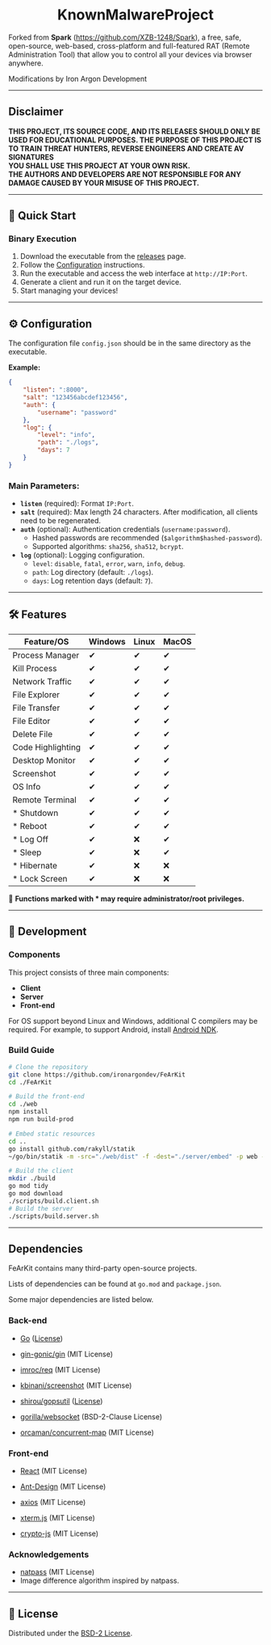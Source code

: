 <h1 align="center">KnownMalwareProject</h1>

Forked from **Spark** (https://github.com/XZB-1248/Spark), a free, safe, open-source, web-based, cross-platform and full-featured RAT (Remote Administration Tool)
that allow you to control all your devices via browser anywhere.

Modifications by Iron Argon Development

---

## Disclaimer

**THIS PROJECT, ITS SOURCE CODE, AND ITS RELEASES SHOULD ONLY BE USED FOR EDUCATIONAL PURPOSES. THE PURPOSE OF THIS PROJECT IS TO TRAIN THREAT HUNTERS, REVERSE ENGINEERS AND CREATE AV SIGNATURES**
<br />
**YOU SHALL USE THIS PROJECT AT YOUR OWN RISK.**
<br />
**THE AUTHORS AND DEVELOPERS ARE NOT RESPONSIBLE FOR ANY DAMAGE CAUSED BY YOUR MISUSE OF THIS PROJECT.**

---

## 🚀 Quick Start

### Binary Execution

1. Download the executable from the [releases](https://github.com/ironargondev/FeArKit/releases) page.
2. Follow the [Configuration](#configuration) instructions.
3. Run the executable and access the web interface at `http://IP:Port`.
4. Generate a client and run it on the target device.
5. Start managing your devices!

---

## ⚙️ Configuration

The configuration file `config.json` should be in the same directory as the executable.

**Example:**

```json
{
    "listen": ":8000",
    "salt": "123456abcdef123456",
    "auth": {
        "username": "password"
    },
    "log": {
        "level": "info",
        "path": "./logs",
        "days": 7
    }
}
```

### Main Parameters:
- **`listen`** (required): Format `IP:Port`.
- **`salt`** (required): Max length 24 characters. After modification, all clients need to be regenerated.
- **`auth`** (optional): Authentication credentials (`username:password`).
  - Hashed passwords are recommended (`$algorithm$hashed-password`).
  - Supported algorithms: `sha256`, `sha512`, `bcrypt`.
- **`log`** (optional): Logging configuration.
  - `level`: `disable`, `fatal`, `error`, `warn`, `info`, `debug`.
  - `path`: Log directory (default: `./logs`).
  - `days`: Log retention days (default: `7`).

---

## 🛠️ Features

| Feature/OS        | Windows | Linux | MacOS |
|-------------------|---------|-------|-------|
| Process Manager   | ✔       | ✔     | ✔     |
| Kill Process      | ✔       | ✔     | ✔     |
| Network Traffic   | ✔       | ✔     | ✔     |
| File Explorer     | ✔       | ✔     | ✔     |
| File Transfer     | ✔       | ✔     | ✔     |
| File Editor       | ✔       | ✔     | ✔     |
| Delete File       | ✔       | ✔     | ✔     |
| Code Highlighting | ✔       | ✔     | ✔     |
| Desktop Monitor   | ✔       | ✔     | ✔     |
| Screenshot        | ✔       | ✔     | ✔     |
| OS Info           | ✔       | ✔     | ✔     |
| Remote Terminal   | ✔       | ✔     | ✔     |
| * Shutdown        | ✔       | ✔     | ✔     |
| * Reboot          | ✔       | ✔     | ✔     |
| * Log Off         | ✔       | ❌     | ✔     |
| * Sleep           | ✔       | ❌     | ✔     |
| * Hibernate       | ✔       | ❌     | ❌     |
| * Lock Screen     | ✔       | ❌     | ❌     |

🚨 **Functions marked with * may require administrator/root privileges.**

---

## 🔧 Development

### Components
This project consists of three main components:
- **Client**
- **Server**
- **Front-end**

For OS support beyond Linux and Windows, additional C compilers may be required. For example, to support Android, install [Android NDK](https://developer.android.com/ndk/downloads).

### Build Guide

```bash
# Clone the repository
git clone https://github.com/ironargondev/FeArKit
cd ./FeArKit

# Build the front-end
cd ./web
npm install
npm run build-prod

# Embed static resources
cd ..
go install github.com/rakyll/statik
~/go/bin/statik -m -src="./web/dist" -f -dest="./server/embed" -p web -ns web

# Build the client
mkdir ./build
go mod tidy
go mod download
./scripts/build.client.sh
# Build the server
./scripts/build.server.sh
```
---

## Dependencies

FeArKit contains many third-party open-source projects.

Lists of dependencies can be found at `go.mod` and `package.json`.

Some major dependencies are listed below.

### Back-end

* [Go](https://github.com/golang/go) ([License](https://github.com/golang/go/blob/master/LICENSE))

* [gin-gonic/gin](https://github.com/gin-gonic/gin) (MIT License)

* [imroc/req](https://github.com/imroc/req) (MIT License)

* [kbinani/screenshot](https://github.com/kbinani/screenshot) (MIT License)

* [shirou/gopsutil](https://github.com/shirou/gopsutil) ([License](https://github.com/shirou/gopsutil/blob/master/LICENSE))

* [gorilla/websocket](https://github.com/gorilla/websocket) (BSD-2-Clause License)

* [orcaman/concurrent-map](https://github.com/orcaman/concurrent-map) (MIT License)

### Front-end

* [React](https://github.com/facebook/react) (MIT License)

* [Ant-Design](https://github.com/ant-design/ant-design) (MIT License)

* [axios](https://github.com/axios/axios) (MIT License)

* [xterm.js](https://github.com/xtermjs/xterm.js) (MIT License)

* [crypto-js](https://github.com/brix/crypto-js) (MIT License)

### Acknowledgements

* [natpass](https://github.com/lwch/natpass) (MIT License)
* Image difference algorithm inspired by natpass.

---

## 📜 License

Distributed under the [BSD-2 License](./LICENSE).
